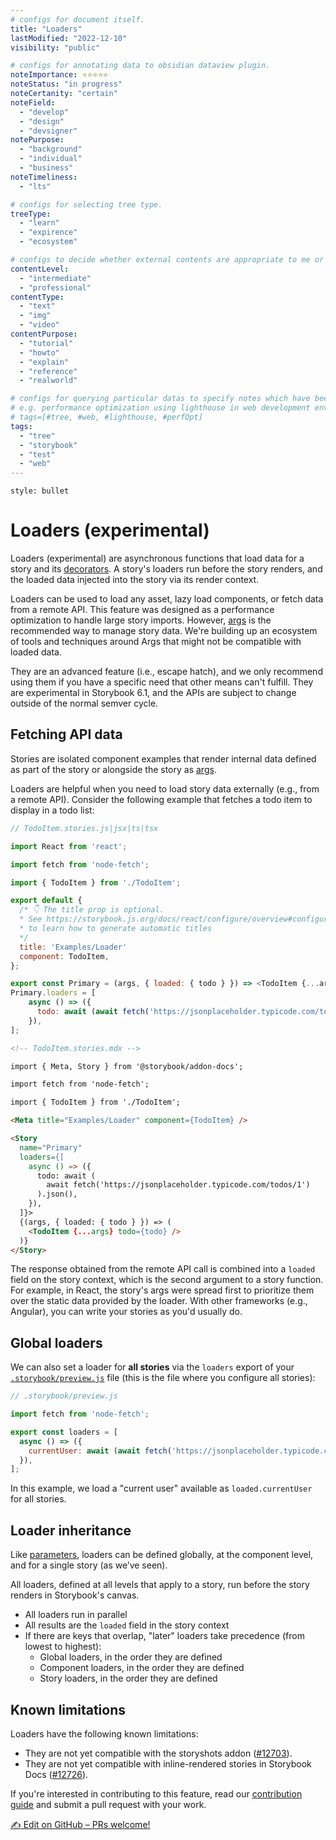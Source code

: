 ```yaml
---
# configs for document itself.
title: "Loaders"
lastModified: "2022-12-10"
visibility: "public"

# configs for annotating data to obsidian dataview plugin.
noteImportance: ⭐⭐⭐⭐⭐
noteStatus: "in progress"
noteCertanity: "certain"
noteField:
  - "develop"
  - "design"
  - "devsigner"
notePurpose:
  - "background"
  - "individual"
  - "business"
noteTimeliness:
  - "lts"

# configs for selecting tree type.
treeType:
  - "learn"
  - "expirence"
  - "ecosystem"

# configs to decide whether external contents are appropriate to me or not.
contentLevel:
  - "intermediate"
  - "professional"
contentType:
  - "text"
  - "img"
  - "video"
contentPurpose:
  - "tutorial"
  - "howto"
  - "explain"
  - "reference"
  - "realworld"

# configs for querying particular datas to specify notes which have been noted expirences related to particular subject.
# e.g. performance optimization using lighthouse in web development environments:
# tags=[#tree, #web, #lighthouse, #perfOpt]
tags:
  - "tree"
  - "storybook"
  - "test"
  - "web"
---
```

```toc
style: bullet
```
# Loaders (experimental)
Loaders (experimental) are asynchronous functions that load data for a story and its [decorators](https://storybook.js.org/docs/react/writing-stories/decorators). A story's loaders run before the story renders, and the loaded data injected into the story via its render context.

Loaders can be used to load any asset, lazy load components, or fetch data from a remote API. This feature was designed as a performance optimization to handle large story imports. However, [args](https://storybook.js.org/docs/react/writing-stories/args) is the recommended way to manage story data. We're building up an ecosystem of tools and techniques around Args that might not be compatible with loaded data.

They are an advanced feature (i.e., escape hatch), and we only recommend using them if you have a specific need that other means can't fulfill. They are experimental in Storybook 6.1, and the APIs are subject to change outside of the normal semver cycle.

## Fetching API data

Stories are isolated component examples that render internal data defined as part of the story or alongside the story as [args](https://storybook.js.org/docs/react/writing-stories/args).

Loaders are helpful when you need to load story data externally (e.g., from a remote API). Consider the following example that fetches a todo item to display in a todo list:

```js
// TodoItem.stories.js|jsx|ts|tsx

import React from 'react';

import fetch from 'node-fetch';

import { TodoItem } from './TodoItem';

export default {
  /* 👇 The title prop is optional.
  * See https://storybook.js.org/docs/react/configure/overview#configure-story-loading
  * to learn how to generate automatic titles
  */
  title: 'Examples/Loader'
  component: TodoItem,
};

export const Primary = (args, { loaded: { todo } }) => <TodoItem {...args} {...todo} />;
Primary.loaders = [
    async () => ({
      todo: await (await fetch('https://jsonplaceholder.typicode.com/todos/1')).json(),
    }),
];
```

```md
<!-- TodoItem.stories.mdx -->

import { Meta, Story } from '@storybook/addon-docs';

import fetch from 'node-fetch';

import { TodoItem } from './TodoItem';

<Meta title="Examples/Loader" component={TodoItem} />

<Story
  name="Primary"
  loaders={[
    async () => ({
      todo: await (
        await fetch('https://jsonplaceholder.typicode.com/todos/1')
      ).json(),
    }),
  ]}>
  {(args, { loaded: { todo } }) => (
    <TodoItem {...args} todo={todo} />
  )}
</Story>
```

The response obtained from the remote API call is combined into a `loaded` field on the story context, which is the second argument to a story function. For example, in React, the story's args were spread first to prioritize them over the static data provided by the loader. With other frameworks (e.g., Angular), you can write your stories as you'd usually do.

## Global loaders

We can also set a loader for **all stories** via the `loaders` export of your [`.storybook/preview.js`](https://storybook.js.org/docs/react/configure/overview#configure-story-rendering) file (this is the file where you configure all stories):

```js
// .storybook/preview.js

import fetch from 'node-fetch';

export const loaders = [
  async () => ({
    currentUser: await (await fetch('https://jsonplaceholder.typicode.com/users/1')).json(),
  }),
];
```

In this example, we load a "current user" available as `loaded.currentUser` for all stories.

## Loader inheritance

Like [parameters](https://storybook.js.org/docs/react/writing-stories/parameters), loaders can be defined globally, at the component level, and for a single story (as we’ve seen).

All loaders, defined at all levels that apply to a story, run before the story renders in Storybook's canvas.

-   All loaders run in parallel
-   All results are the `loaded` field in the story context
-   If there are keys that overlap, "later" loaders take precedence (from lowest to highest):
    -   Global loaders, in the order they are defined
    -   Component loaders, in the order they are defined
    -   Story loaders, in the order they are defined

## Known limitations

Loaders have the following known limitations:

-   They are not yet compatible with the storyshots addon ([#12703](https://github.com/storybookjs/storybook/issues/12703)).
-   They are not yet compatible with inline-rendered stories in Storybook Docs ([#12726](https://github.com/storybookjs/storybook/issues/12726)).

If you're interested in contributing to this feature, read our [contribution guide](https://storybook.js.org/docs/react/contribute/how-to-contribute) and submit a pull request with your work.

<a href="https://github.com/storybookjs/storybook/tree/next/docs/writing-stories/loaders.md" target="_blank" rel="noopener" class="e1soj9vu1 e1ja7avb2 css-1ii1tfm e1ja7avb1"><span class="css-1xdhyk6 e1ja7avb3"><span role="img" aria-label="write">✍️</span> Edit on GitHub – PRs welcome!</span></a>
